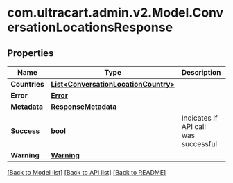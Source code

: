 
# com.ultracart.admin.v2.Model.ConversationLocationsResponse

## Properties

Name | Type | Description | Notes
------------ | ------------- | ------------- | -------------
**Countries** | [**List&lt;ConversationLocationCountry&gt;**](ConversationLocationCountry.md) |  | [optional] 
**Error** | [**Error**](Error.md) |  | [optional] 
**Metadata** | [**ResponseMetadata**](ResponseMetadata.md) |  | [optional] 
**Success** | **bool** | Indicates if API call was successful | [optional] 
**Warning** | [**Warning**](Warning.md) |  | [optional] 

[[Back to Model list]](../README.md#documentation-for-models)
[[Back to API list]](../README.md#documentation-for-api-endpoints)
[[Back to README]](../README.md)

